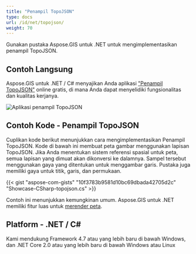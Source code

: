 ```yaml
---
title: "Penampil TopoJSON"
type: docs
url: /id/net/topojson/
weight: 70
---
```


Gunakan pustaka Aspose.GIS untuk .NET untuk mengimplementasikan penampil TopoJSON.

## **Contoh Langsung**

Aspose.GIS untuk .NET / C# menyajikan Anda aplikasi ["Penampil TopoJSON"](https://products.aspose.app/gis/viewer/topojson) online gratis, di mana Anda dapat menyelidiki fungsionalitas dan kualitas kerjanya.

![Aplikasi penampil TopoJSON](viewer.png)

## **Contoh Kode - Penampil TopoJSON**

Cuplikan kode berikut menunjukkan cara mengimplementasikan Penampil TopoJSON. Kode di bawah ini membuat peta gambar menggunakan lapisan TopoJSON. Jika Anda menentukan sistem referensi spasial untuk peta, semua lapisan yang dimuat akan dikonversi ke dalamnya.
Sampel tersebut menggunakan gaya yang ditentukan untuk menggambar garis. Pustaka juga memiliki gaya untuk titik, garis, dan permukaan.

{{< gist "aspose-com-gists" "10f3783b9581d10bc69dbada42705d2c" "Showcase-CSharp-topojson.cs" >}}

Contoh ini menunjukkan kemungkinan umum. Aspose.GIS untuk .NET memiliki fitur luas untuk [merender peta](https://docs.aspose.com/gis/net/map-rendering/).

## **Platform - .NET / C#**

Kami mendukung Framework 4.7 atau yang lebih baru di bawah Windows, dan .NET Core 2.0 atau yang lebih baru di bawah Windows atau Linux
